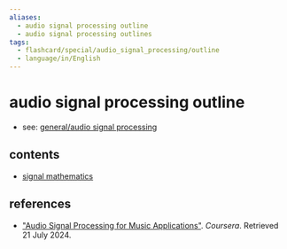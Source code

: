 ```yaml
---
aliases:
  - audio signal processing outline
  - audio signal processing outlines
tags:
  - flashcard/special/audio_signal_processing/outline
  - language/in/English
---
```


# audio signal processing outline

- see: [general/audio signal processing](../../general/audio%20signal%20processing.md)

## contents

- [signal mathematics](signal%20mathematics.md)

## references

- ["Audio Signal Processing for Music Applications"](https://www.coursera.org/learn/audio-signal-processing). _Coursera_. Retrieved 21 July 2024.
